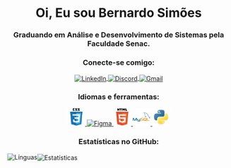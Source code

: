 <h1 align="center">Oi, Eu sou Bernardo Simões</h1>
<h3 align="center">Graduando em Análise e Desenvolvimento de Sistemas pela Faculdade Senac.</h3>




<h3 align="center">Conecte-se comigo:</h3>
<p align="center">
    <a href="https://www.linkedin.com/in/bernardo-simões-728002210" target="blank">
        <img align="center" src="https://raw.githubusercontent.com/rahuldkjain/github-profile-readme-generator/master/src/images/icons/Social/linked-in-alt.svg" alt="LinkedIn" height="30" width="40" />
    </a>
    <a href="https://discord.gg/b3rnardo_15" target="blank">
        <img align="center" src="https://raw.githubusercontent.com/rahuldkjain/github-profile-readme-generator/master/src/images/icons/Social/discord.svg" alt="Discord" height="30" width="40" />
    </a>
    <a href="mailto:bernardo0simoes@gmail.com" target="blank">
        <img align="center" src="https://img.icons8.com/color/48/000000/gmail-new.png" alt="Gmail" height="30" width="40" />
    </a>
</p>

<h3 align="center">Idiomas e ferramentas:</h3>
<p align="center">
    <a href="https://www.w3schools.com/css/" target="_blank" rel="noreferrer">
        <img src="https://raw.githubusercontent.com/devicons/devicon/master/icons/css3/css3-original-wordmark.svg" alt="CSS3" width="40" height="40" />
    </a>
    <a href="https://www.figma.com/" target="_blank" rel="noreferrer">
        <img src="https://www.vectorlogo.zone/logos/figma/figma-icon.svg" alt="Figma" width="40" height="40" />
    </a>
    <a href="https://www.w3.org/html/" target="_blank" rel="noreferrer">
        <img src="https://raw.githubusercontent.com/devicons/devicon/master/icons/html5/html5-original-wordmark.svg" alt="HTML5" width="40" height="40" />
    </a>
    <a href="https://www.mysql.com/" target="_blank" rel="noreferrer">
        <img src="https://raw.githubusercontent.com/devicons/devicon/master/icons/mysql/mysql-original-wordmark.svg" alt="MySQL" width="40" height="40" />
    </a>
    <a href="https://www.python.org" target="_blank" rel="noreferrer">
        <img src="https://raw.githubusercontent.com/devicons/devicon/master/icons/python/python-original.svg" alt="Python" width="40" height="40" />
    </a>
</p>

<h3 align="center">Estatísticas no GitHub:</h3>
<p>
    <img align="left" src="https://github-readme-stats.vercel.app/api/top-langs?username=b3rnardo15&show_icons=true&locale=en&layout=compact&bg_color=000000&title_color=FFFFFF&text_color=FFFFFF&icon_color=FFFFFF&border_color=FFFFFF" alt="Línguas" />
</p>
<p>
    <img align="center" src="https://github-readme-stats.vercel.app/api?username=b3rnardo15&show_icons=true&locale=en&bg_color=000000&title_color=FFFFFF&text_color=FFFFFF&icon_color=FFFFFF&border_color=FFFFFF" alt="Estatísticas" />
</p>
